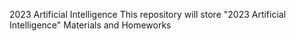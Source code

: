 2023 Artificial Intelligence
This repository will store "2023 Artificial Intelligence" Materials and Homeworks  
 